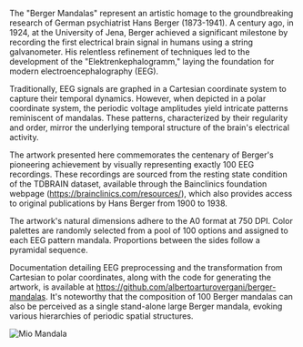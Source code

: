 The "Berger Mandalas" represent an artistic homage to the groundbreaking research of German psychiatrist Hans Berger (1873-1941). A century ago, in 1924, at the University of Jena, Berger achieved a significant milestone by recording the first electrical brain signal in humans using a string galvanometer. His relentless refinement of techniques led to the development of the "Elektrenkephalogramm," laying the foundation for modern electroencephalography (EEG).

Traditionally, EEG signals are graphed in a Cartesian coordinate system to capture their temporal dynamics. However, when depicted in a polar coordinate system, the periodic voltage amplitudes yield intricate patterns reminiscent of mandalas. These patterns, characterized by their regularity and order, mirror the underlying temporal structure of the brain's electrical activity.

The artwork presented here commemorates the centenary of Berger's pioneering achievement by visually representing exactly 100 EEG recordings. These recordings are sourced from the resting state condition of the TDBRAIN dataset, available through the Bainclinics foundation webpage (https://brainclinics.com/resources/), which also provides access to original publications by Hans Berger from 1900 to 1938.

The artwork's natural dimensions adhere to the A0 format at 750 DPI. Color palettes are randomly selected from a pool of 100 options and assigned to each EEG pattern mandala. Proportions between the sides follow a pyramidal sequence.

Documentation detailing EEG preprocessing and the transformation from Cartesian to polar coordinates, along with the code for generating the artwork, is available at https://github.com/albertoarturovergani/berger-mandalas. It's noteworthy that the composition of 100 Berger mandalas can also be perceived as a single stand-alone large Berger mandala, evoking various hierarchies of periodic spatial structures.

![Mio Mandala](./berger-mandalas-artwork/)
